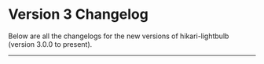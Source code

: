 <!-- This file is automatically generated. Do not edit manually. -->
# Version 3 Changelog

Below are all the changelogs for the new versions of hikari-lightbulb (version 3.0.0 to present).

----

<!-- next-changelog -->
